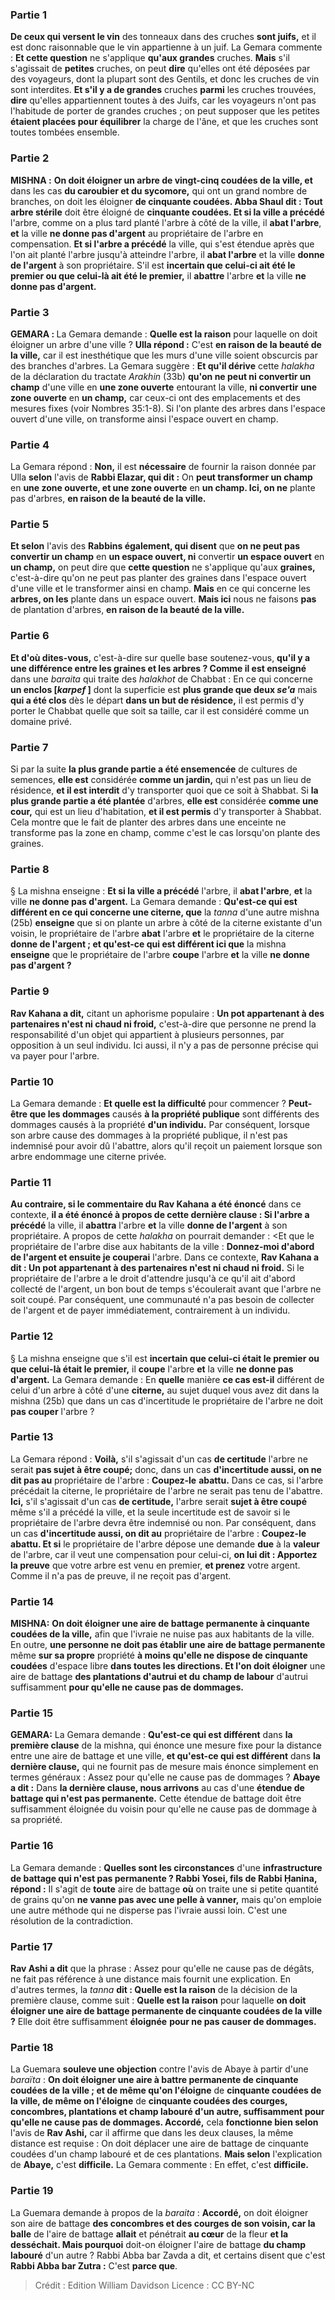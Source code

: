 
### Partie 1
<b>De ceux qui versent le vin</b> des tonneaux dans des cruches <b>sont juifs,</b> et il est donc raisonnable que le vin appartienne à un juif. La Gemara commente : <b>Et cette question</b> ne s'applique <b>qu'aux grandes</b> cruches. <b>Mais</b> s'il s'agissait de <b>petites</b> cruches, on peut <b>dire</b> qu'elles ont été déposées par des voyageurs,</b> dont la plupart sont des Gentils, et donc les cruches de vin sont interdites. <b>Et s'il y a de grandes</b> cruches <b>parmi</b> les cruches trouvées, <b>dire</b> qu'elles appartiennent toutes à des Juifs, car les voyageurs n'ont pas l'habitude de porter de grandes cruches ; on peut supposer que les petites <b>étaient placées pour équilibrer</b> la charge de l'âne, et que les cruches sont toutes tombées ensemble.

### Partie 2
<strong>MISHNA :</strong> <b>On doit éloigner un arbre de vingt-cinq coudées de la ville, et</b> dans les cas <b>du caroubier et du sycomore,</b> qui ont un grand nombre de branches, on doit les éloigner <b>de cinquante coudées. Abba Shaul dit : Tout arbre stérile</b> doit être éloigné de <b>cinquante coudées. Et si la ville a précédé</b> l'arbre, comme on a plus tard planté l'arbre à côté de la ville, il <b>abat l'arbre</b>, <b>et</b> la ville <b>ne donne pas d'argent</b> au propriétaire de l'arbre en compensation. <b>Et si l'arbre a précédé</b> la ville, qui s'est étendue après que l'on ait planté l'arbre jusqu'à atteindre l'arbre, il <b>abat l'arbre</b> et</b> la ville <b>donne de l'argent</b> à son propriétaire. S'il est <b>incertain que celui-ci ait été le premier ou que celui-là ait été le premier,</b> il <b>abattre</b> l'arbre <b>et</b> la ville <b>ne donne pas d'argent.</b>

### Partie 3
<strong>GEMARA : </strong>La Gemara demande : <b>Quelle est la raison</b> pour laquelle on doit éloigner un arbre d'une ville ? <b>Ulla répond :</b> C'est <b>en raison de la beauté de la ville,</b> car il est inesthétique que les murs d'une ville soient obscurcis par des branches d'arbres. La Gemara suggère : <b>Et qu'il dérive</b> cette <i>halakha</i> de la déclaration du tractate <i>Arakhin</i> (33b) <b>qu'on ne peut ni convertir un champ</b> d'une ville en <b>une zone ouverte</b> entourant la ville, <b>ni convertir</b> <b>une zone ouverte</b> en <b>un champ,</b> car ceux-ci ont des emplacements et des mesures fixes (voir Nombres 35:1-8). Si l'on plante des arbres dans l'espace ouvert d'une ville, on transforme ainsi l'espace ouvert en champ.

### Partie 4
La Gemara répond : <b>Non,</b> il est <b>nécessaire</b> de fournir la raison donnée par Ulla <b>selon</b> l'avis de <b>Rabbi Elazar, qui dit :</b> On <b>peut transformer un champ</b> en <b>une zone ouverte, et une zone ouverte</b> en <b>un champ. Ici, on ne</b> plante pas d'arbres, <b>en raison de la beauté de la ville.</b>

### Partie 5
<b>Et selon</b> l'avis des <b>Rabbins également, qui disent</b> que <b>on ne peut pas convertir un champ</b> en <b>un espace ouvert, ni</b> convertir <b>un espace ouvert</b> en <b>un champ,</b> on peut dire que <b>cette question</b> ne s'applique qu'aux <b>graines,</b> c'est-à-dire qu'on ne peut pas planter des graines dans l'espace ouvert d'une ville et le transformer ainsi en champ. <b>Mais</b> en ce qui concerne les <b>arbres, on les</b> plante dans un espace ouvert. <b>Mais ici</b> nous ne faisons <b>pas</b> de plantation d'arbres, <b>en raison de la beauté de la ville.</b>

### Partie 6
<b>Et d'où dites-vous,</b> c'est-à-dire sur quelle base soutenez-vous, <b>qu'il y a <b>une différence entre les graines et les arbres</b> ? Comme il est enseigné</b> dans une <i>baraita</i> qui traite des <i>halakhot</i> de Chabbat : En ce qui concerne <b>un enclos [<i>karpef</i> ]</b> dont la superficie est <b>plus grande que deux <i>se'a</i></b> mais <b>qui a été clos</b> dès le départ <b>dans un but de résidence,</b> il est permis d'y porter le Chabbat quelle que soit sa taille, car il est considéré comme un domaine privé.

### Partie 7
Si par la suite <b>la plus grande partie a été ensemencée</b> de cultures de semences, <b>elle est</b> considérée <b>comme un jardin,</b> qui n'est pas un lieu de résidence, <b>et il est interdit</b> d'y transporter quoi que ce soit à Shabbat. Si <b>la plus grande partie a été plantée</b> d'arbres, <b>elle est</b> considérée <b>comme une cour,</b> qui est un lieu d'habitation, <b>et il est permis</b> d'y transporter à Shabbat. Cela montre que le fait de planter des arbres dans une enceinte ne transforme pas la zone en champ, comme c'est le cas lorsqu'on plante des graines.

### Partie 8
§ La mishna enseigne : <b>Et si la ville a précédé</b> l'arbre, il <b>abat l'arbre</b>, <b>et</b> la ville <b>ne donne pas d'argent.</b> La Gemara demande : <b>Qu'est-ce qui est différent en ce qui concerne une citerne, que</b> la <i>tanna</i> d'une autre mishna (25b) <b>enseigne</b> que si on plante un arbre à côté de la citerne existante d'un voisin, le propriétaire de l'arbre <b>abat</b> l'arbre <b>et</b> le propriétaire de la citerne <b>donne de l'argent ; et qu'est-ce qui est différent ici que</b> la mishna <b>enseigne</b> que le propriétaire de l'arbre <b>coupe</b> l'arbre <b>et</b> la ville <b>ne donne pas d'argent ? </b>

### Partie 9
<b>Rav Kahana a dit,</b> citant un aphorisme populaire : <b>Un pot appartenant à des partenaires n'est ni chaud ni froid,</b> c'est-à-dire que personne ne prend la responsabilité d'un objet qui appartient à plusieurs personnes, par opposition à un seul individu. Ici aussi, il n'y a pas de personne précise qui va payer pour l'arbre.

### Partie 10
La Gemara demande : <b>Et quelle est la difficulté</b> pour commencer ? <b>Peut-être que les dommages</b> causés <b>à la propriété publique</b> sont différents des dommages</b> causés à la propriété <b>d'un individu.</b> Par conséquent, lorsque son arbre cause des dommages à la propriété publique, il n'est pas indemnisé pour avoir dû l'abattre, alors qu'il reçoit un paiement lorsque son arbre endommage une citerne privée.

### Partie 11
<b>Au contraire, si le commentaire du Rav Kahana</b> <b>a été énoncé</b> dans ce contexte, <b>il a été énoncé à propos de cette dernière clause : Si l'arbre a précédé</b> la ville, il <b>abattra</b> l'arbre <b>et</b> la ville <b>donne de l'argent</b> à son propriétaire. A propos de cette <i>halakha</i> on pourrait demander : <Et que le propriétaire de l'arbre dise aux habitants de la ville : <b>Donnez-moi d'abord de l'argent et ensuite je couperai</b> l'arbre. Dans ce contexte, <b>Rav Kahana a dit : Un pot appartenant à des partenaires n'est ni chaud ni froid.</b> Si le propriétaire de l'arbre a le droit d'attendre jusqu'à ce qu'il ait d'abord collecté de l'argent, un bon bout de temps s'écoulerait avant que l'arbre ne soit coupé. Par conséquent, une communauté n'a pas besoin de collecter de l'argent et de payer immédiatement, contrairement à un individu.

### Partie 12
§ La mishna enseigne que s'il est <b>incertain que celui-ci était le premier ou que celui-là était le premier,</b> il <b>coupe</b> l'arbre <b>et</b> la ville <b>ne donne pas d'argent.</b> La Gemara demande : En <b>quelle</b> manière <b>ce cas est-il</b> différent de</b> celui d'un arbre à côté d'une <b>citerne,</b> au sujet duquel vous avez dit</b> dans la mishna (25b) que dans un cas d'incertitude le propriétaire de l'arbre ne doit <b>pas couper</b> l'arbre ?

### Partie 13
La Gemara répond : <b>Voilà,</b> s'il s'agissait d'un cas <b>de certitude</b> l'arbre ne serait <b>pas sujet à être coupé;</b> donc, dans un cas <b>d'incertitude aussi, on ne dit pas au</b> propriétaire de l'arbre : <b>Coupez-le</b> <b>abattu.</b> Dans ce cas, si l'arbre précédait la citerne, le propriétaire de l'arbre ne serait pas tenu de l'abattre. <b>Ici,</b> s'il s'agissait d'un cas <b>de certitude,</b> l'arbre serait <b>sujet à être coupé</b> même s'il a précédé la ville, et la seule incertitude est de savoir si le propriétaire de l'arbre devra être indemnisé ou non. Par conséquent, dans un cas <b>d'incertitude aussi, on dit au</b> propriétaire de l'arbre : <b>Coupez-le</b> <b>abattu. Et si</b> le propriétaire de l'arbre dépose une demande <b>due</b> à la <b>valeur</b> de l'arbre, car il veut une compensation pour celui-ci, <b>on lui dit : Apportez la preuve</b> que votre arbre est venu en premier, <b>et prenez</b> votre argent. Comme il n'a pas de preuve, il ne reçoit pas d'argent.

### Partie 14
<strong>MISHNA:</strong> <b>On doit éloigner une aire de battage permanente à cinquante coudées de la ville,</b> afin que l'ivraie ne nuise pas aux habitants de la ville. En outre, <b>une personne ne doit pas établir une aire de battage permanente</b> même <b>sur sa propre</b> propriété <b>à moins qu'elle ne dispose de cinquante coudées</b> d'espace libre <b>dans toutes les directions. Et l'on doit éloigner</b> une aire de battage <b>des plantations d'autrui et du</b> <b>champ de labour</b> d'autrui suffisamment <b>pour qu'elle ne cause pas de dommages.</b>

### Partie 15
<strong>GEMARA:</strong> La Gemara demande : <b>Qu'est-ce qui est différent</b> dans <b>la première clause</b> de la mishna, qui énonce une mesure fixe pour la distance entre une aire de battage et une ville, <b>et qu'est-ce qui est différent</b> dans <b>la dernière clause,</b> qui ne fournit pas de mesure mais énonce simplement en termes généraux : Assez pour qu'elle ne cause pas de dommages ? <b>Abaye a dit :</b> Dans <b>la dernière clause, nous arrivons</b> au cas d'une <b>étendue de battage qui n'est pas permanente.</b> Cette étendue de battage doit être suffisamment éloignée du voisin pour qu'elle ne cause pas de dommage à sa propriété.

### Partie 16
La Gemara demande : <b>Quelles sont les circonstances</b> d'une <b>infrastructure de battage qui n'est pas permanente ? Rabbi Yosei, fils de Rabbi Ḥanina, répond :</b> Il s'agit de <b>toute</b> aire de battage <b>où</b> on traite une si petite quantité de grains qu'on <b>ne vanne pas avec une pelle à vanner,</b> mais qu'on emploie une autre méthode qui ne disperse pas l'ivraie aussi loin. C'est une résolution de la contradiction.

### Partie 17
<b>Rav Ashi a dit</b> que la phrase : Assez pour qu'elle ne cause pas de dégâts, ne fait pas référence à une distance mais fournit une explication. En d'autres termes, la <i>tanna</i> <b>dit : Quelle est la raison</b> de la décision de la première clause, comme suit : <b>Quelle est la raison</b> pour laquelle <b>on doit éloigner une aire de battage permanente de cinquante coudées de la ville ?</b> Elle doit être suffisamment <b>éloignée</b> <b>pour ne pas causer de dommages.</b>

### Partie 18
La Guemara <b>souleve une objection</b> contre l'avis de Abaye à partir d'une <i>baraïta</i> : <b>On doit éloigner une aire à battre permanente de cinquante coudées de la ville ; et de même qu'on l'éloigne</b> de <b>cinquante coudées de la ville, de même on l'éloigne</b> de <b>cinquante coudées des courges, concombres, plantations et champ labouré d'un autre, suffisamment pour qu'elle ne cause pas de dommages. Accordé,</b> cela <b>fonctionne bien selon</b> l'avis de <b>Rav Ashi,</b> car il affirme que dans les deux clauses, la même distance est requise : On doit déplacer une aire de battage de cinquante coudées d'un champ labouré et de ces plantations. <b>Mais selon</b> l'explication de <b>Abaye,</b> c'est <b>difficile.</b> La Gemara commente : En effet, c'est <b>difficile.</b>

### Partie 19
La Guemara demande à propos de la <i>baraita</i> : <b>Accordé,</b> on doit éloigner son aire de battage <b>des <b>concombres et des courges</b> de son voisin, car la balle</b> de l'aire de battage <b>allait</b> et pénétrait <b>au cœur</b> de la fleur <b>et la desséchait. Mais pourquoi</b> doit-on éloigner l'aire de battage <b>du champ labouré</b> d'un autre ? Rabbi Abba bar Zavda a dit, et certains disent</b> que c'est <b>Rabbi Abba bar Zutra :</b> C'est <b>parce que</b>.

>Crédit : Edition William Davidson
>Licence : CC BY-NC